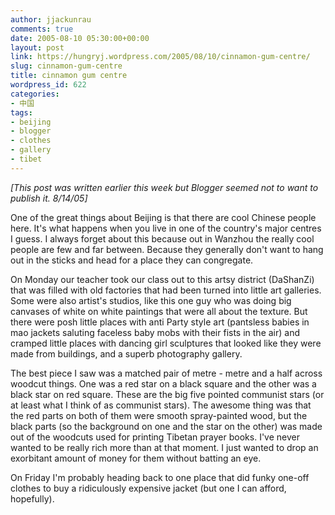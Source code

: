 ```yaml
---
author: jjackunrau
comments: true
date: 2005-08-10 05:30:00+00:00
layout: post
link: https://hungryj.wordpress.com/2005/08/10/cinnamon-gum-centre/
slug: cinnamon-gum-centre
title: cinnamon gum centre
wordpress_id: 622
categories:
- 中国
tags:
- beijing
- blogger
- clothes
- gallery
- tibet
---
```


_[This post was written earlier this week but Blogger seemed not to want to publish it. 8/14/05]_

One of the great things about Beijing is that there are cool Chinese people here.  It's what happens when you live in one of the country's major centres I guess.  I always forget about this because out in Wanzhou the really cool people are few and far between.  Because they generally don't want to hang out in the sticks and head for a place they can congregate.

On Monday our teacher took our class out to this artsy district (DaShanZi) that was filled with old factories that had been turned into little art galleries.  Some were also artist's studios, like this one guy who was doing big canvases of white on white paintings that were all about the texture.  But there were posh little places with anti Party style art (pantsless babies in mao jackets saluting faceless baby mobs with their fists in the air) and cramped little places with dancing girl sculptures that looked like they were made from buildings, and a superb photography gallery.

The best piece I saw was a matched pair of metre - metre and a half across woodcut things.  One was a red star on a black square and the other was a black star on red square.  These are the big five pointed communist stars (or at least what I think of as communist stars).  The awesome thing was that the red parts on both of them were smooth spray-painted wood, but the black parts (so the background on one and the star on the other) was made out of the woodcuts used for printing Tibetan prayer books.  I've never wanted to be really rich more than at that moment. I just wanted to drop an exorbitant amount of money for them without batting an eye.

On Friday I'm probably heading back to one place that did funky one-off clothes to buy a ridiculously expensive jacket (but one I can afford, hopefully).
